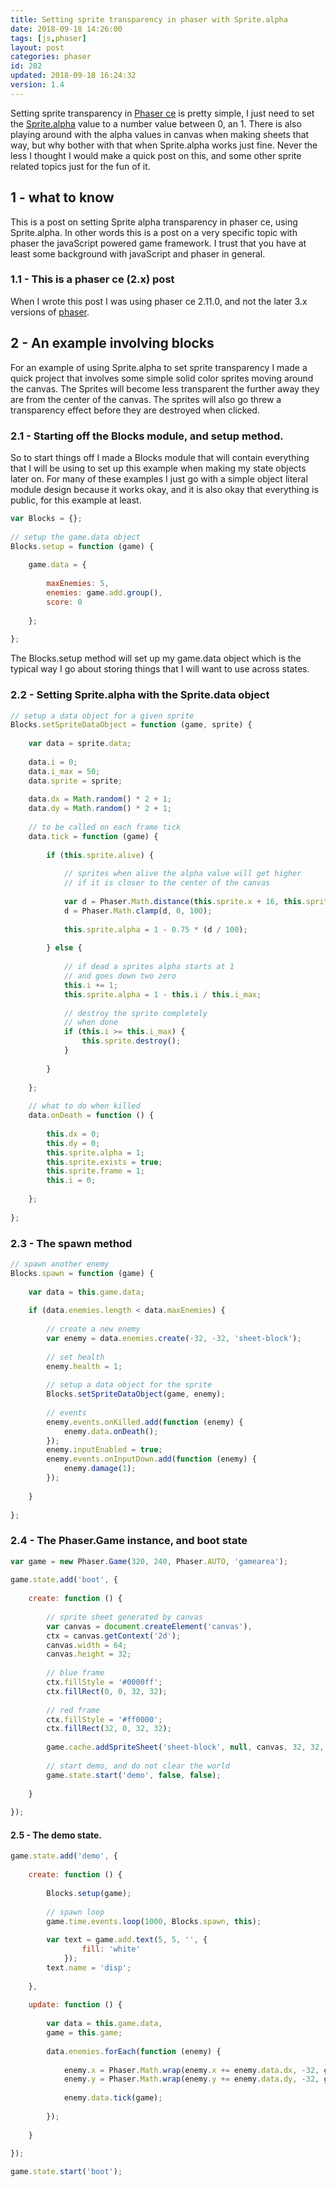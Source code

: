 ```yaml
---
title: Setting sprite transparency in phaser with Sprite.alpha
date: 2018-09-18 14:26:00
tags: [js,phaser]
layout: post
categories: phaser
id: 282
updated: 2018-09-18 16:24:32
version: 1.4
---
```


Setting sprite transparency in [Phaser ce](https://photonstorm.github.io/phaser-ce/) is pretty simple, I just need to set the [Sprite.alpha](https://photonstorm.github.io/phaser-ce/Phaser.Sprite.html#alpha) value to a number value between 0, an 1.  There is also playing around with the alpha values in canvas when making sheets that way, but why bother with that when Sprite.alpha works just fine. Never the less I thought I would make a quick post on this, and some other sprite related topics just for the fun of it.

<!-- more -->

## 1 - what to know

This is a post on setting Sprite alpha transparency in phaser ce, using Sprite.alpha. In other words this is a post on a very specific topic with phaser the javaScript powered game framework. I trust that you have at least some background with javaScript and phaser in general.

### 1.1 - This is a phaser ce (2.x) post

When I wrote this post I was using phaser ce 2.11.0, and not the later 3.x versions of [phaser](https://phaser.io/).

## 2 - An example involving blocks

For an example of using Sprite.alpha to set sprite transparency I made a quick project that involves some simple solid color sprites moving around the canvas. The Sprites will become less transparent the further away they are from the center of the canvas. The sprites will also go threw a transparency effect before they are destroyed when clicked.

### 2.1 - Starting off the Blocks module, and setup method.

So to start things off I made a Blocks module that will contain everything that I will be using to set up this example when making my state objects later on. For many of these examples I just go with a simple object literal module design because it works okay, and it is also okay that everything is public, for this example at least.

```js
var Blocks = {};
 
// setup the game.data object
Blocks.setup = function (game) {
 
    game.data = {
 
        maxEnemies: 5,
        enemies: game.add.group(),
        score: 0
 
    };
 
};
```

The Blocks.setup method will set up my game.data object which is the typical way I go about storing things that I will want to use across states.

### 2.2 - Setting Sprite.alpha with the Sprite.data object

```js
// setup a data object for a given sprite
Blocks.setSpriteDataObject = function (game, sprite) {
 
    var data = sprite.data;
 
    data.i = 0;
    data.i_max = 50;
    data.sprite = sprite;
 
    data.dx = Math.random() * 2 + 1;
    data.dy = Math.random() * 2 + 1;
 
    // to be called on each frame tick
    data.tick = function (game) {
 
        if (this.sprite.alive) {
 
            // sprites when alive the alpha value will get higher
            // if it is closer to the center of the canvas
 
            var d = Phaser.Math.distance(this.sprite.x + 16, this.sprite.y + 16, game.world.centerX, game.world.centerY);
            d = Phaser.Math.clamp(d, 0, 100);
 
            this.sprite.alpha = 1 - 0.75 * (d / 100);
 
        } else {
 
            // if dead a sprites alpha starts at 1
            // and goes down two zero
            this.i += 1;
            this.sprite.alpha = 1 - this.i / this.i_max;
 
            // destroy the sprite completely
            // when done
            if (this.i >= this.i_max) {
                this.sprite.destroy();
            }
 
        }
 
    };
 
    // what to do when killed
    data.onDeath = function () {
 
        this.dx = 0;
        this.dy = 0;
        this.sprite.alpha = 1;
        this.sprite.exists = true;
        this.sprite.frame = 1;
        this.i = 0;
 
    };
 
};
```

### 2.3 - The spawn method

```js
// spawn another enemy
Blocks.spawn = function (game) {
 
    var data = this.game.data;
 
    if (data.enemies.length < data.maxEnemies) {
 
        // create a new enemy
        var enemy = data.enemies.create(-32, -32, 'sheet-block');
 
        // set health
        enemy.health = 1;
 
        // setup a data object for the sprite
        Blocks.setSpriteDataObject(game, enemy);
 
        // events
        enemy.events.onKilled.add(function (enemy) {
            enemy.data.onDeath();
        });
        enemy.inputEnabled = true;
        enemy.events.onInputDown.add(function (enemy) {
            enemy.damage(1);
        });
 
    }
 
};
```

### 2.4 - The Phaser.Game instance, and boot state

```js
var game = new Phaser.Game(320, 240, Phaser.AUTO, 'gamearea');
 
game.state.add('boot', {
 
    create: function () {
 
        // sprite sheet generated by canvas
        var canvas = document.createElement('canvas'),
        ctx = canvas.getContext('2d');
        canvas.width = 64;
        canvas.height = 32;
 
        // blue frame
        ctx.fillStyle = '#0000ff';
        ctx.fillRect(0, 0, 32, 32);
 
        // red frame
        ctx.fillStyle = '#ff0000';
        ctx.fillRect(32, 0, 32, 32);
 
        game.cache.addSpriteSheet('sheet-block', null, canvas, 32, 32, 2, 0, 0);
 
        // start demo, and do not clear the world
        game.state.start('demo', false, false);
 
    }
 
});
```

#### 2.5 - The demo state.

```js
game.state.add('demo', {
 
    create: function () {
 
        Blocks.setup(game);
 
        // spawn loop
        game.time.events.loop(1000, Blocks.spawn, this);
 
        var text = game.add.text(5, 5, '', {
                fill: 'white'
            });
        text.name = 'disp';
 
    },
 
    update: function () {
 
        var data = this.game.data,
        game = this.game;
 
        data.enemies.forEach(function (enemy) {
 
            enemy.x = Phaser.Math.wrap(enemy.x += enemy.data.dx, -32, game.world.width + 32);
            enemy.y = Phaser.Math.wrap(enemy.y += enemy.data.dy, -32, game.world.height + 32);
 
            enemy.data.tick(game);
 
        });
 
    }
 
});

game.state.start('boot');
```